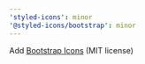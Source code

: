 ```yaml
---
'styled-icons': minor
'@styled-icons/bootstrap': minor
---
```


Add [Bootstrap Icons](https://icons.getbootstrap.com/) (MIT license)
